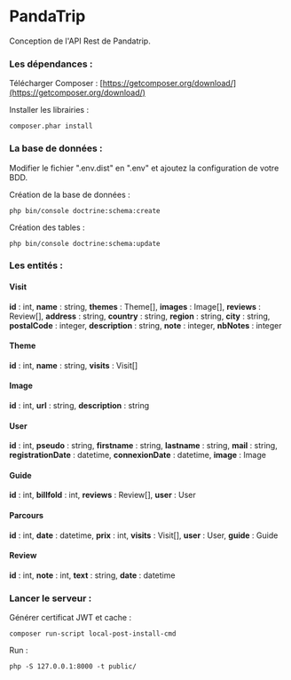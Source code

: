 PandaTrip
=======

Conception de l'API Rest de Pandatrip.

### Les dépendances :

Télécharger Composer :
[https://getcomposer.org/download/](https://getcomposer.org/download/)

Installer les librairies :
```
composer.phar install
```
### La base de données :

Modifier le fichier ".env.dist" en ".env" et ajoutez la configuration de votre BDD.

Création de la base de données :
```
php bin/console doctrine:schema:create
```

Création des tables :
```
php bin/console doctrine:schema:update
```

### Les entités :

#### Visit
**id** : int, **name** : string, **themes** : Theme[], **images** : Image[], **reviews** : Review[], **address** : string, **country** : string, **region** : string, **city** : string, **postalCode** : integer, **description** : string, **note** : integer, **nbNotes** : integer

#### Theme
**id** : int, **name** : string, **visits** : Visit[]

#### Image
**id** : int, **url** : string, **description** : string

#### User
**id** : int, **pseudo** : string, **firstname** : string, **lastname** : string, **mail** : string, **registrationDate** : datetime, **connexionDate** : datetime, **image** : Image

#### Guide
**id** : int, **billfold** : int, **reviews** : Review[], **user** : User

#### Parcours
**id** : int, **date** : datetime, **prix** : int, **visits** : Visit[], **user** : User, **guide** : Guide

#### Review
**id** : int, **note** : int, **text** : string, **date** : datetime

### Lancer le serveur :

Générer certificat JWT et cache :
```
composer run-script local-post-install-cmd
```

Run :
```
php -S 127.0.0.1:8000 -t public/
```
